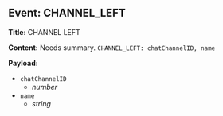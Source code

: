 ## Event: CHANNEL_LEFT

**Title:** CHANNEL LEFT

**Content:**
Needs summary.
`CHANNEL_LEFT: chatChannelID, name`

**Payload:**
- `chatChannelID`
  - *number*
- `name`
  - *string*